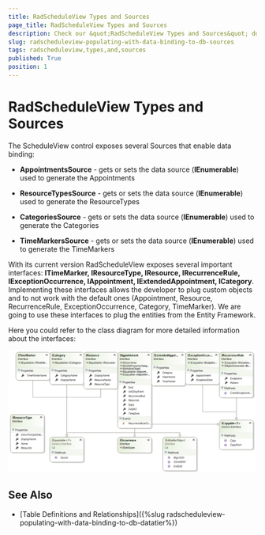 ```yaml
---
title: RadScheduleView Types and Sources
page_title: RadScheduleView Types and Sources
description: Check our &quot;RadScheduleView Types and Sources&quot; documentation article for the RadScheduleView {{ site.framework_name }} control.
slug: radscheduleview-populating-with-data-binding-to-db-sources
tags: radscheduleview,types,and,sources
published: True
position: 1
---
```


# RadScheduleView Types and Sources

The ScheduleView control exposes several Sources that enable data binding:

* __AppointmentsSource__ - gets or sets the data source (__IEnumerable__) used to generate  the Appointments

* __ResourceTypesSource__ - gets or sets the data source (__IEnumerable__) used to generate the ResourceTypes

* __CategoriesSource__ - gets or sets the data source (__IEnumerable__) used to generate the Categories

* __TimeMarkersSource__ - gets or sets the data source (__IEnumerable__) used to generate the TimeMarkers

With its current version RadScheduleView exposes several important interfaces: __ITimeMarker, IResourceType, IResource, IRecurrenceRule, IExceptionOccurrence, IAppointment, IExtendedAppointment, ICategory__. Implementing these interfaces allows the developer to plug custom objects and to not work with the default ones (Appointment, Resource, RecurrenceRule, ExceptionOccurrence, Category, TimeMarker). We are going to use these interfaces to plug the entities from the Entity Framework.

Here you could refer to the class diagram for more detailed information about the interfaces:

![radscheduleview populating with data schedule View Types Diagram](images/radscheduleview_populating_with_data_scheduleViewTypesDiagram.png)

## See Also

 * [Table Definitions and Relationships]({%slug radscheduleview-populating-with-data-binding-to-db-datatier%})